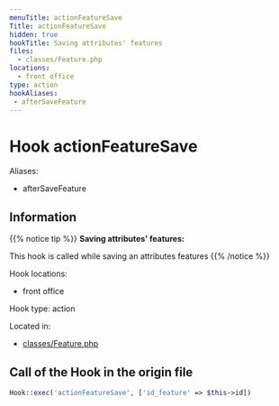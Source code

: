 ```yaml
---
menuTitle: actionFeatureSave
Title: actionFeatureSave
hidden: true
hookTitle: Saving attributes' features
files:
  - classes/Feature.php
locations:
  - front office
type: action
hookAliases:
 - afterSaveFeature
---
```


# Hook actionFeatureSave

Aliases: 
 - afterSaveFeature



## Information

{{% notice tip %}}
**Saving attributes' features:** 

This hook is called while saving an attributes features
{{% /notice %}}

Hook locations: 
  - front office

Hook type: action

Located in: 
  - [classes/Feature.php](https://github.com/PrestaShop/PrestaShop/blob/8.0.x/classes/Feature.php)

## Call of the Hook in the origin file

```php
Hook::exec('actionFeatureSave', ['id_feature' => $this->id])
```